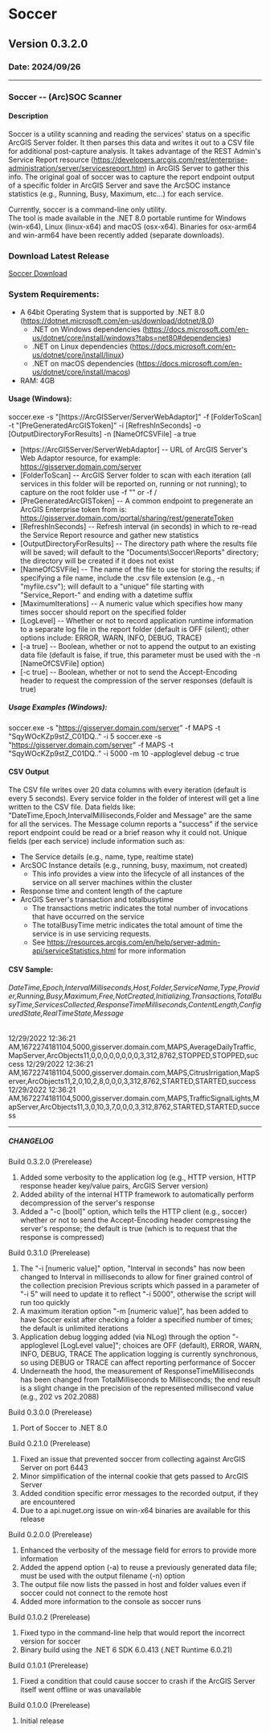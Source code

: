 # Soccer
## Version 0.3.2.0
### Date: 2024/09/26

-------------------------------

### Soccer -- (Arc)SOC Scanner

#### Description 
Soccer is a utility scanning and reading the services' status on a specific ArcGIS Server folder. It then parses this data and writes it out to a CSV file for additional post-capture analysis. It takes advantage of the REST Admin's Service Report resource (https://developers.arcgis.com/rest/enterprise-administration/server/servicesreport.htm) in ArcGIS Server to gather this info. The original goal of soccer was to capture the report endpoint output of a specific folder in ArcGIS Server and save the ArcSOC instance statistics (e.g., Running, Busy, Maximum, etc...) for each service.
    
Currently, soccer is a command-line only utility.    
The tool is made available in the .NET 8.0 portable runtime for Windows (win-x64), Linux (linux-x64) and macOS (osx-x64).
Binaries for osx-arm64 and win-arm64 have been recently added (separate downloads).
    
### Download Latest Release
[Soccer Download](https://github.com/AaronPLopez/Soccer/raw/main/binaries/v0.3.2.0/soccer_v0.3.2.0.zip)

### System Requirements:
 - A 64bit Operating System that is supported by .NET 8.0 (https://dotnet.microsoft.com/en-us/download/dotnet/8.0)
	- .NET on Windows dependencies (https://docs.microsoft.com/en-us/dotnet/core/install/windows?tabs=net80#dependencies)
	- .NET on Linux dependencies (https://docs.microsoft.com/en-us/dotnet/core/install/linux)
	- .NET on macOS dependencies (https://docs.microsoft.com/en-us/dotnet/core/install/macos)
 - RAM: 4GB
    


#### Usage (Windows):
soccer.exe -s "[https://ArcGISServer/ServerWebAdaptor]" -f [FolderToScan] -t "[PreGeneratedArcGISToken]" -i [RefreshInSeconds] -o [OutputDirectoryForResults] -n [NameOfCSVFile] -a true
 - [https://ArcGISServer/ServerWebAdaptor] -- URL of ArcGIS Server's Web Adaptor resource, for example: https://gisserver.domain.com/server
 - [FolderToScan] -- ArcGIS Server folder to scan with each iteration (all services in this folder will be reported on, running or not running); to capture on the root folder use -f "" or -f /
 - [PreGeneratedArcGISToken] -- A common endpoint to pregenerate an ArcGIS Enterprise token from is: https://gisserver.domain.com/portal/sharing/rest/generateToken
 - [RefreshInSeconds] -- Refresh interval (in seconds) in which to re-read the Service Report resource and gather new statistics
 - [OutputDirectoryForResults] -- The directory path where the results file will be saved; will default to the "Documents\Soccer\Reports" directory; the directory will be created if it does not exist
 - [NameOfCSVFile] -- The name of the file to use for storing the results; if specifying a file name, include the .csv file extension (e.g., -n "myfile.csv"); will default to a "unique" file starting with "Service_Report-" and ending with a datetime suffix
 - [MaximumIterations] -- A numeric value which specifies how many times soccer should report on the specified folder
 - [LogLevel] -- Whether or not to record application runtime information to a separate log file in the report folder (default is OFF (silent); other options include: ERROR, WARN, INFO, DEBUG, TRACE)
 - [-a true] -- Boolean, whether or not to append the output to an existing data file (default is false, if true, this parameter must be used with the -n [NameOfCSVFile] option)
 - [-c true] -- Boolean, whether or not to send the Accept-Encoding header to request the compression of the server responses (default is true)

##### Usage Examples (Windows):
soccer.exe -s "https://gisserver.domain.com/server" -f MAPS -t "SqyWOcKZp9stZ_C01DQ.." -i 5
soccer.exe -s "https://gisserver.domain.com/server" -f MAPS -t "SqyWOcKZp9stZ_C01DQ.." -i 5000 -m 10 -apploglevel debug -c true



#### CSV Output
The CSV file writes over 20 data columns with every iteration (default is every 5 seconds). Every service folder in the folder of interest will get a line written to the CSV file. 
Data fields like: "DateTime,Epoch,IntervalMilliseconds,Folder and Message" are the same for all the services. The Message column reports a "success" if the service report endpoint could 
be read or a brief reason why it could not.
Unique fields (per each service) include information such as:
 - The Service details (e.g., name, type, realtime state)        
 - ArcSOC Instance details (e.g., running, busy, maximum, not created)
	- This info provides a view into the lifecycle of all instances of the service on all server machines within the cluster
 - Response time and content length of the capture
 - ArcGIS Server's transaction and totalbusytime 
	- The transactions metric indicates the total number of invocations that have occurred on the service
	- The totalBusyTime metric indicates the total amount of time the service is in use servicing requests.
	- See https://resources.arcgis.com/en/help/server-admin-api/serviceStatistics.html for more information

#### CSV Sample:
###### DateTime,Epoch,IntervalMilliseconds,Host,Folder,ServiceName,Type,Provider,Running,Busy,Maximum,Free,NotCreated,Initializing,Transactions,TotalBusyTime,ServicesCollected,ResponseTimeMilliseconds,ContentLength,ConfiguredState,RealTimeState,Message
12/29/2022 12:36:21 AM,1672274181104,5000,gisserver.domain.com,MAPS,AverageDailyTraffic,MapServer,ArcObjects11,0,0,0,0,0,0,0,0,3,312,8762,STOPPED,STOPPED,success
12/29/2022 12:36:21 AM,1672274181104,5000,gisserver.domain.com,MAPS,CitrusIrrigation,MapServer,ArcObjects11,2,0,10,2,8,0,0,0,3,312,8762,STARTED,STARTED,success
12/29/2022 12:36:21 AM,1672274181104,5000,gisserver.domain.com,MAPS,TrafficSignalLights,MapServer,ArcObjects11,3,0,10,3,7,0,0,0,3,312,8762,STARTED,STARTED,success



-------------------------------

##### CHANGELOG

Build 0.3.2.0 (Prerelease)
1. Added some verbosity to the application log (e.g., HTTP version, HTTP response header key/value pairs, ArcGIS Server version)
2. Added ability of the internal HTTP framework to automatically perform decompression of the server's response
3. Added a "-c [bool]" option, which tells the HTTP client (e.g., soccer) whether or not to send the Accept-Encoding header compressing the server's response; the default is true (which is to request that the response is compressed)
   
Build 0.3.1.0 (Prerelease)
1. The "-i [numeric value]" option, "Interval in seconds" has now been changed to Interval in milliseconds to allow for finer grained control of the collection precision
   Previous scripts which passed in a parameter of "-i 5" will need to update it to reflect "-i 5000", otherwise the script will run too quickly
2. A maximum iteration option "-m [numeric value]", has been added to have Soccer exist after checking a folder a specified number of times; the default is unlimited iterations
3. Application debug logging added (via NLog) through the option "-apploglevel [LogLevel value]"; choices are OFF (default), ERROR, WARN, INFO, DEBUG, TRACE
   The application logging is currently synchronous, so using DEBUG or TRACE can affect reporting performance of Soccer
4. Underneath the hood, the measurement of ResponseTimeMilliseconds has been changed from TotalMilliseconds to Milliseconds; the end result is a slight change in the precision of the represented millisecond value (e.g., 202 vs 202.2088)
   
Build 0.3.0.0 (Prerelease)
1. Port of Soccer to .NET 8.0

Build 0.2.1.0 (Prerelease)
1. Fixed an issue that prevented soccer from collecting against ArcGIS Server on port 6443
2. Minor simplification of the internal cookie that gets passed to ArcGIS Server
3. Added condition specific error messages to the recorded output, if they are encountered
4. Due to a api.nuget.org issue on win-x64 binaries are available for this release

Build 0.2.0.0 (Prerelease)
1. Enhanced the verbosity of the message field for errors to provide more information
2. Added the append option (-a) to reuse a previously generated data file; must be used with the output filename (-n) option
3. The output file now lists the passed in host and folder values even if soccer could not connect to the remote host
4. Added more information to the console as soccer runs
  
Build 0.1.0.2 (Prerelease)
1. Fixed typo in the command-line help that would report the incorrect version for soccer
2. Binary build using the .NET 6 SDK 6.0.413 (.NET Runtime 6.0.21)

Build 0.1.0.1 (Prerelease)
1. Fixed a condition that could cause soccer to crash if the ArcGIS Server itself went offline or was unavailable

Build 0.1.0.0 (Prerelease)
1. Initial release

